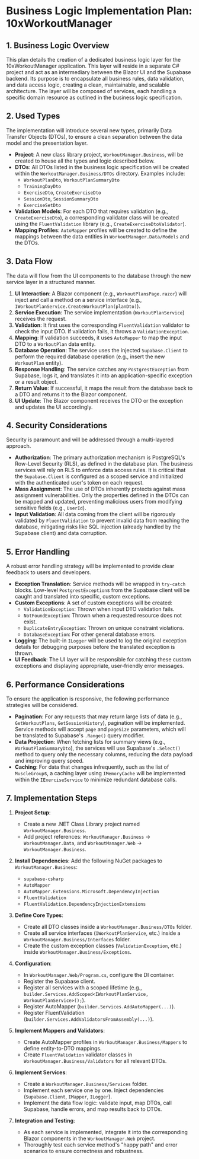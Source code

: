 <!-- 16d4153e-20e4-4931-b46a-f61de7dc3116 2d15fb4c-e35a-43e3-907b-264b50d1642a -->
# Business Logic Implementation Plan: 10xWorkoutManager

## 1. Business Logic Overview

This plan details the creation of a dedicated business logic layer for the 10xWorkoutManager application. This layer will reside in a separate C# project and act as an intermediary between the Blazor UI and the Supabase backend. Its purpose is to encapsulate all business rules, data validation, and data access logic, creating a clean, maintainable, and scalable architecture. The layer will be composed of services, each handling a specific domain resource as outlined in the business logic specification.

## 2. Used Types

The implementation will introduce several new types, primarily Data Transfer Objects (DTOs), to ensure a clean separation between the data model and the presentation layer.

-   **Project**: A new class library project, `WorkoutManager.Business`, will be created to house all the types and logic described below.
-   **DTOs**: All DTOs listed in the business logic specification will be created within the `WorkoutManager.Business/DTOs` directory. Examples include:
    -   `WorkoutPlanDto`, `WorkoutPlanSummaryDto`
    -   `TrainingDayDto`
    -   `ExerciseDto`, `CreateExerciseDto`
    -   `SessionDto`, `SessionSummaryDto`
    -   `ExerciseSetDto`
-   **Validation Models**: For each DTO that requires validation (e.g., `CreateExerciseDto`), a corresponding validator class will be created using the `FluentValidation` library (e.g., `CreateExerciseDtoValidator`).
-   **Mapping Profiles**: `AutoMapper` profiles will be created to define the mappings between the data entities in `WorkoutManager.Data/Models` and the DTOs.

## 3. Data Flow

The data will flow from the UI components to the database through the new service layer in a structured manner.

1.  **UI Interaction**: A Blazor component (e.g., `WorkoutPlansPage.razor`) will inject and call a method on a service interface (e.g., `IWorkoutPlanService.CreateWorkoutPlan(planDto)`).
2.  **Service Execution**: The service implementation (`WorkoutPlanService`) receives the request.
3.  **Validation**: It first uses the corresponding `FluentValidation` validator to check the input DTO. If validation fails, it throws a `ValidationException`.
4.  **Mapping**: If validation succeeds, it uses `AutoMapper` to map the input DTO to a `WorkoutPlan` data entity.
5.  **Database Operation**: The service uses the injected `Supabase.Client` to perform the required database operation (e.g., insert the new `WorkoutPlan` entity).
6.  **Response Handling**: The service catches any `PostgrestException` from Supabase, logs it, and translates it into an application-specific exception or a result object.
7.  **Return Value**: If successful, it maps the result from the database back to a DTO and returns it to the Blazor component.
8.  **UI Update**: The Blazor component receives the DTO or the exception and updates the UI accordingly.

## 4. Security Considerations

Security is paramount and will be addressed through a multi-layered approach.

-   **Authorization**: The primary authorization mechanism is PostgreSQL's Row-Level Security (RLS), as defined in the database plan. The business services will rely on RLS to enforce data access rules. It is critical that the `Supabase.Client` is configured as a scoped service and initialized with the authenticated user's token on each request.
-   **Mass Assignment**: The use of DTOs inherently protects against mass assignment vulnerabilities. Only the properties defined in the DTOs can be mapped and updated, preventing malicious users from modifying sensitive fields (e.g., `UserId`).
-   **Input Validation**: All data coming from the client will be rigorously validated by `FluentValidation` to prevent invalid data from reaching the database, mitigating risks like SQL injection (already handled by the Supabase client) and data corruption.

## 5. Error Handling

A robust error handling strategy will be implemented to provide clear feedback to users and developers.

-   **Exception Translation**: Service methods will be wrapped in `try-catch` blocks. Low-level `PostgrestException`s from the Supabase client will be caught and translated into specific, custom exceptions.
-   **Custom Exceptions**: A set of custom exceptions will be created:
    -   `ValidationException`: Thrown when input DTO validation fails.
    -   `NotFoundException`: Thrown when a requested resource does not exist.
    -   `DuplicateEntryException`: Thrown on unique constraint violations.
    -   `DatabaseException`: For other general database errors.
-   **Logging**: The built-in `ILogger` will be used to log the original exception details for debugging purposes before the translated exception is thrown.
-   **UI Feedback**: The UI layer will be responsible for catching these custom exceptions and displaying appropriate, user-friendly error messages.

## 6. Performance Considerations

To ensure the application is responsive, the following performance strategies will be considered.

-   **Pagination**: For any requests that may return large lists of data (e.g., `GetWorkoutPlans`, `GetSessionHistory`), pagination will be implemented. Service methods will accept `page` and `pageSize` parameters, which will be translated to Supabase's `.Range()` query modifier.
-   **Data Projection**: When fetching lists for summary views (e.g., `WorkoutPlanSummaryDto`), the services will use Supabase's `.Select()` method to query only the necessary columns, reducing the data payload and improving query speed.
-   **Caching**: For data that changes infrequently, such as the list of `MuscleGroup`s, a caching layer using `IMemoryCache` will be implemented within the `IExerciseService` to minimize redundant database calls.

## 7. Implementation Steps

1.  **Project Setup**:

    -   Create a new .NET Class Library project named `WorkoutManager.Business`.
    -   Add project references: `WorkoutManager.Business` -> `WorkoutManager.Data`, and `WorkoutManager.Web` -> `WorkoutManager.Business`.

2.  **Install Dependencies**: Add the following NuGet packages to `WorkoutManager.Business`:

    -   `supabase-csharp`
    -   `AutoMapper`
    -   `AutoMapper.Extensions.Microsoft.DependencyInjection`
    -   `FluentValidation`
    -   `FluentValidation.DependencyInjectionExtensions`

3.  **Define Core Types**:

    -   Create all DTO classes inside a `WorkoutManager.Business/DTOs` folder.
    -   Create all service interfaces (`IWorkoutPlanService`, etc.) inside a `WorkoutManager.Business/Interfaces` folder.
    -   Create the custom exception classes (`ValidationException`, etc.) inside `WorkoutManager.Business/Exceptions`.

4.  **Configuration**:

    -   In `WorkoutManager.Web/Program.cs`, configure the DI container.
    -   Register the Supabase client.
    -   Register all services with a scoped lifetime (e.g., `builder.Services.AddScoped<IWorkoutPlanService, WorkoutPlanService>();`).
    -   Register AutoMapper (`builder.Services.AddAutoMapper(...)`).
    -   Register FluentValidation (`builder.Services.AddValidatorsFromAssembly(...)`).

5.  **Implement Mappers and Validators**:

    -   Create AutoMapper profiles in `WorkoutManager.Business/Mappers` to define entity-to-DTO mappings.
    -   Create `FluentValidation` validator classes in `WorkoutManager.Business/Validators` for all relevant DTOs.

6.  **Implement Services**:

    -   Create a `WorkoutManager.Business/Services` folder.
    -   Implement each service one by one. Inject dependencies (`Supabase.Client`, `IMapper`, `ILogger`).
    -   Implement the data flow logic: validate input, map DTOs, call Supabase, handle errors, and map results back to DTOs.

7.  **Integration and Testing**:

    -   As each service is implemented, integrate it into the corresponding Blazor components in the `WorkoutManager.Web` project.
    -   Thoroughly test each service method's "happy path" and error scenarios to ensure correctness and robustness.